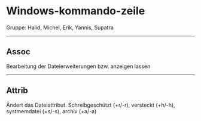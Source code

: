 # Windows-kommando-zeile
Gruppe: Halid, Michel, Erik, Yannis, Supatra


---
## Assoc
Bearbeitung der Dateierweiterungen bzw. anzeigen lassen

---
## Attrib
Ändert das Dateiattribut. Schreibgeschützt (+r/-r), versteckt (+h/-h), systmemdatei (+s/-s), archiv (+a/-a)

